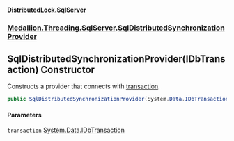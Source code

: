#### [DistributedLock.SqlServer](README.md 'README')
### [Medallion.Threading.SqlServer](Medallion.Threading.SqlServer.md 'Medallion.Threading.SqlServer').[SqlDistributedSynchronizationProvider](SqlDistributedSynchronizationProvider.md 'Medallion.Threading.SqlServer.SqlDistributedSynchronizationProvider')

## SqlDistributedSynchronizationProvider(IDbTransaction) Constructor

Constructs a provider that connects with [transaction](SqlDistributedSynchronizationProvider..ctor.QbNGXebcf9bdcSs15AJxAg.md#Medallion.Threading.SqlServer.SqlDistributedSynchronizationProvider.SqlDistributedSynchronizationProvider(System.Data.IDbTransaction).transaction 'Medallion.Threading.SqlServer.SqlDistributedSynchronizationProvider.SqlDistributedSynchronizationProvider(System.Data.IDbTransaction).transaction').

```csharp
public SqlDistributedSynchronizationProvider(System.Data.IDbTransaction transaction);
```
#### Parameters

<a name='Medallion.Threading.SqlServer.SqlDistributedSynchronizationProvider.SqlDistributedSynchronizationProvider(System.Data.IDbTransaction).transaction'></a>

`transaction` [System.Data.IDbTransaction](https://docs.microsoft.com/en-us/dotnet/api/System.Data.IDbTransaction 'System.Data.IDbTransaction')